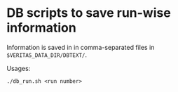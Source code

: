 # DB scripts to save run-wise information 

Information is saved in in comma-separated files in `$VERITAS_DATA_DIR/DBTEXT/`.

Usages:

```
./db_run.sh <run number>
```
